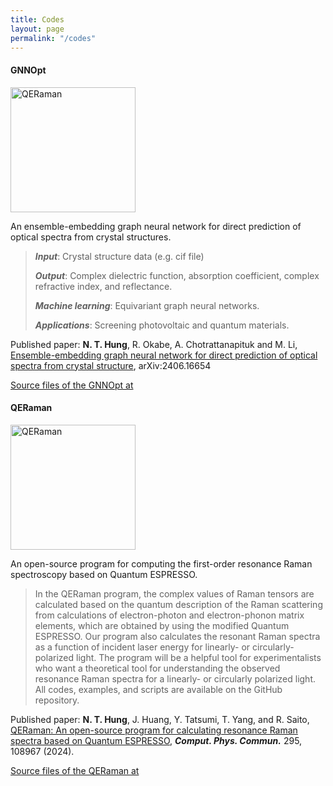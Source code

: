 ```yaml
---
title: Codes
layout: page
permalink: "/codes"
---
```


#### GNNOpt
<img src="{{site.baseurl}}/assets/images/GNNOpt.jpg" alt="QERaman" style="height: 200px"/>

An ensemble-embedding graph neural network for direct prediction of optical spectra from crystal structures.

>***Input***: Crystal structure data (e.g. cif file)  
>
>***Output***: Complex dielectric function, absorption coefficient, complex refractive index, and reflectance.
>
>***Machine learning***: Equivariant graph neural networks.
>
>***Applications***: Screening photovoltaic and quantum materials.

Published paper: **N. T. Hung**, R. Okabe, A. Chotrattanapituk and M. Li, [Ensemble-embedding graph neural network for direct prediction of optical spectra from crystal structure](https://arxiv.org/abs/2406.16654), arXiv:2406.16654

<p><a target="_blank" href="https://github.com/nguyen-group/GNNOpt" class="btn btn-success">Source files of the GNNOpt at <i class="fab fa-github"></i></a></p>



#### QERaman
<img src="{{site.baseurl}}/assets/images/QERaman-logo.png" alt="QERaman" style="height: 200px"/>

An open-source program for computing the first-order resonance Raman spectroscopy based on Quantum ESPRESSO.

>In the QERaman program, the complex values of Raman tensors are calculated based on the quantum description of the Raman scattering from calculations of electron-photon and electron-phonon matrix elements, which are obtained by using the modified Quantum ESPRESSO. Our program also calculates the resonant Raman spectra as a function of incident laser energy for linearly- or circularly-polarized light. The program will be a helpful tool for experimentalists who want a theoretical tool for understanding the observed resonance Raman spectra for a linearly- or circularly polarized light. All codes, examples, and scripts are available on the GitHub repository.

Published paper: **N. T. Hung**, J. Huang, Y. Tatsumi, T. Yang, and R. Saito, [QERaman: An open-source program for calculating resonance Raman spectra based on Quantum ESPRESSO](https://doi.org/10.1016/j.cpc.2023.108967), ***Comput. Phys. Commun.*** 295, 108967 (2024).

<p><a target="_blank" href="https://github.com/nguyen-group/QERaman" class="btn btn-success">Source files of the QERaman at <i class="fab fa-github"></i></a></p>